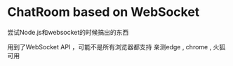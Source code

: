 # ChatRoom based on WebSocket

尝试Node.js和websocket的时候搞出的东西

用到了WebSocket API ，可能不是所有浏览器都支持
亲测edge , chrome , 火狐可用
